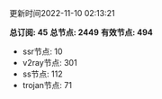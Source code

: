 更新时间2022-11-10 02:13:21

**总订阅: 45**
**总节点: 2449**
**有效节点: 494**
- ssr节点: 10
- v2ray节点: 301
- ss节点: 112
- trojan节点: 71
